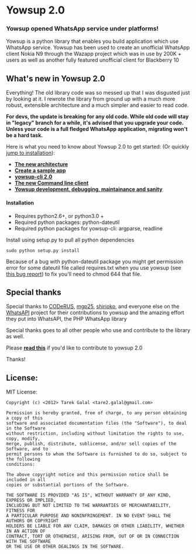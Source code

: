 # Yowsup 2.0
### Yowsup opened WhatsApp service under platforms!

Yowsup is a python library that enables you build application which use WhatsApp service. Yowsup has been used to create an unofficial WhatsApp client Nokia N9 through the Wazapp project which was in use by 200K + users as well as another fully featured unofficial client for Blackberry 10

## What's new in Yowsup 2.0

Everything! The old library code was so messed up that I was disgusted just by looking at it. I rewrote the library from ground up with a much more robust, extensible architecture and a much simpler and easier to read code. 
 
__For devs, the update is breaking for any old code. While old code will stay in "legacy" branch for a while, it's advised that you upgrade your code. Unless your code is a full fledged WhatsApp application, migrating won't be a hard task.__

Here is what you need to know about Yowsup 2.0 to get started: (Or quickly [jump to installation](#installation)):

 * **[The new architecture](https://github.com/tgalal/yowsup/wiki/Yowsup-2.0-Architecture)**
 * **[Create a sample app](https://github.com/tgalal/yowsup/wiki/Yowsup-2.0-Sample-app)**
 * **[yowsup-cli 2.0](https://github.com/tgalal/yowsup/wiki/yowsup-cli-2.0)**
 * **[The new Command line client](https://github.com/tgalal/yowsup/wiki/Yowsup-2.0-Command-line-client)**
 * **[Yowsup development, debugging, maintainance and sanity](https://github.com/tgalal/yowsup/wiki/Yowsup-development,-debugging,-maintainance-and-sanity)**


#### Installation
 - Requires python2.6+, or python3.0 +
 - Required python packages: python-dateutil
 - Required python packages for yowsup-cli: argparse, readline

Install using setup.py to pull all python dependencies
```
sudo python setup.py install
```
Because of a bug with python-dateutil package you might get permission error for some dateutil file called requires.txt when you use yowsup (see [this bug report](https://bugs.launchpad.net/dateutil/+bug/1243202)) to fix you'll need to chmod 644 that file.


## Special thanks

Special thanks to [CODeRUS](https://github.com/CODeRUS), [mgp25](https://github.com/mgp25), [shirioko](https://github.com/shirioko), and everyone else on the [WhatsAPI](https://github.com/mgp25/WhatsAPI-Official) project for their contributions to yowsup and the amazing effort they put into WhatsAPI, the PHP WhatsApp library

Special thanks goes to all other people who use and contribute to the library as well.

Please **[read this](https://github.com/tgalal/yowsup/wiki/Yowsup-development,-debugging,-maintainance-and-sanity)** if you'd like to contribute to yowsup 2.0

Thanks!


## License:
MIT License:

    Copyright (c) <2012> Tarek Galal <tare2.galal@gmail.com>

    Permission is hereby granted, free of charge, to any person obtaining a copy of this
    software and associated documentation files (the "Software"), to deal in the Software
    without restriction, including without limitation the rights to use, copy, modify,
    merge, publish, distribute, sublicense, and/or sell copies of the Software, and to
    permit persons to whom the Software is furnished to do so, subject to the following
    conditions:

    The above copyright notice and this permission notice shall be included in all
    copies or substantial portions of the Software.

    THE SOFTWARE IS PROVIDED "AS IS", WITHOUT WARRANTY OF ANY KIND, EXPRESS OR IMPLIED,
    INCLUDING BUT NOT LIMITED TO THE WARRANTIES OF MERCHANTABILITY, FITNESS FOR
    A PARTICULAR PURPOSE AND NONINFRINGEMENT. IN NO EVENT SHALL THE AUTHORS OR COPYRIGHT
    HOLDERS BE LIABLE FOR ANY CLAIM, DAMAGES OR OTHER LIABILITY, WHETHER IN AN ACTION OF
    CONTRACT, TORT OR OTHERWISE, ARISING FROM, OUT OF OR IN CONNECTION WITH THE SOFTWARE
    OR THE USE OR OTHER DEALINGS IN THE SOFTWARE.
